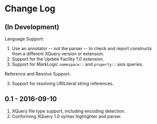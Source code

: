 # Change Log

## (In Development)

Language Support:

1.  Use an annotator -- not the parser -- to check and report constructs from a
    different XQuery version or extension.
2.  Support for the Update Facility 1.0 extension.
3.  Support for MarkLogic `namespace::` and `property::` axis queries.

Reference and Resolve Support:

3.  Support for resolving URILiteral string references.

## 0.1 - 2016-09-10

1.  XQuery file type support, including encoding detection.
2.  Conforming XQuery 1.0 syntax highlighter and parser.
